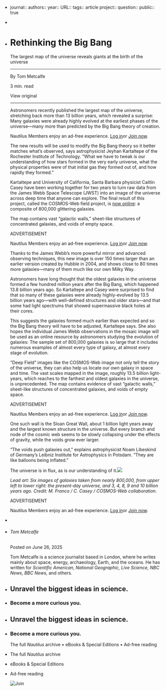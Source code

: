 - journal::
  authors::
  year::
  URL::
  tags:: article
  project::
  question::
  public:: true
-
- # Rethinking the Big Bang
  
  The largest map of the universe reveals giants at the birth of the universe
  
  ---
  
  By Tom Metcalfe
  
  3 min. read
  
  View original
  
  ---
  
  Astronomers recently published the largest map of the universe, stretching back more than 13 billion years, which revealed a surprise: Many galaxies were already highly evolved at the earliest phases of the universe—many more than predicted by the Big Bang theory of creation.
  
  Nautilus Members enjoy an ad-free experience. [Log in](https://nautil.us/concierge-login)or [Join now](https://nautil.us/join).
  
  The new results will be used to modify the Big Bang theory so it better matches what’s observed, says astrophysicist Jeyhan Kartaltepe of the Rochester Institute of Technology. “What we have to tweak is our understanding of how stars formed in the very early universe, what the physical properties were of that initial gas they formed out of, and how rapidly they formed.”
  
  Kartaltepe and University of California, Santa Barbara physicist Caitlin Casey have been working together for two years to turn raw data from the James Webb Space Telescope (JWST) into an image of the universe across deep time that anyone can explore. The final result of this project, called the COSMOS-Web field project, is [now online](https://cosmos2025.iap.fr/): a composite of 800,000 glittering galaxies.
  
  > 
  
  The map contains vast “galactic walls,” sheet-like structures of concentrated galaxies, and voids of empty space.
  
  ADVERTISEMENT
  
  Nautilus Members enjoy an ad-free experience. [Log in](https://nautil.us/concierge-login)or [Join now](https://nautil.us/join).
  
  Thanks to the James Webb’s more powerful mirror and advanced observing techniques, this new image is over 150 times larger than an earlier version created by Hubble in 2004, and shows close to 80 times more galaxies—many of them much like our own Milky Way.
  
  Astronomers have long thought that the oldest galaxies in the universe formed a few hundred million years after the Big Bang, which happened 13.8 billion years ago. So Kartaltepe and Casey were surprised to find that so many of these galaxies were already highly-evolved by 13.5 billion years ago—with well-defined structures and older stars—and that some had light spectrums that showed supermassive black holes at their cores.
  
  This suggests the galaxies formed much earlier than expected and so the Big Bang theory will have to be adjusted, Kartaltepe says. She also hopes the individual James Webb observations in the mosaic image will be used as an online resource by astronomers studying the evolution of galaxies: The sample set of 800,000 galaxies is so large that it includes numerous examples of almost every type of galaxy, at almost every stage of evolution.
  
  “Deep Field” images like the COSMOS-Web image not only tell the story of the universe, they can also help us locate our own galaxy in space and time. The vast scales mapped in the image, roughly 13.5 billion light-years, which reaches to the farthest and oldest galaxies in the universe, is unprecedented. The map contains evidence of vast “galactic walls,” sheet-like structures of concentrated galaxies, and voids of empty space.
  
  ADVERTISEMENT
  
  Nautilus Members enjoy an ad-free experience. [Log in](https://nautil.us/concierge-login)or [Join now](https://nautil.us/join).
  
  One such wall is the Sloan Great Wall, about 1 billion light years away and the largest known structure in the universe. But every branch and node of the cosmic web seems to be slowly collapsing under the effects of gravity, while the voids grow ever larger.
  
  “The voids push galaxies out,” explains astrophysicist Noam Libeskind of Germany’s Leibniz Institute for Astrophysics in Potsdam. “They are like balloons being inflated.”
  
  The universe is in flux, as is our understanding of it.![](https://assets.nautil.us/sites/3/nautilus/nautilus-favicon-14.png?fm=png)
  
  *Lead art: Six images of galaxies taken from nearly 800,000, from upper left to lower right: the present-day universe, and 3, 4, 8, 9 and 10 billion years ago. Credit: M. Franco / C. Casey / COSMOS-Web collaboration.*
  
  ADVERTISEMENT
  
  Nautilus Members enjoy an ad-free experience. [Log in](https://nautil.us/concierge-login)or [Join now](https://nautil.us/join).
-
- ######  Tom Metcalfe
  
  Posted on June 26, 2025
  
  Tom Metcalfe is a science journalist based in London, where he writes mainly about space, energy, archaeology, Earth, and the oceans. He has written for *Scientific American, National Geographic, Live Science, NBC News, BBC News,* and others.
- ##  Unravel the biggest ideas in science.
- ###  Become a more curious you.
- ##  Unravel the biggest ideas in science.
- ###  Become a more curious you.
  
  The full *Nautilus* archive • eBooks & Special Editions • Ad-free reading
- The full *Nautilus* archive
- eBooks & Special Editions
- Ad-free reading
  
  ![Join](https://nautil.us/wp-content/plugins/fragment-blocks/src/blocks/speedbump-join/assets/join.png)